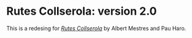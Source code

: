 # Rutes Collserola: version 2.0

This is a redesing for
[*Rutes Collserola*](http://www.rutescollserola.com/) by Albert Mestres and Pau Haro.
